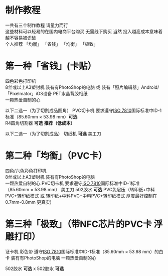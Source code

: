 # 制作教程
一共有三个制作教程 请量力而行  
这些材料可以轻易的在国内电商平台购买 无需线下购买
当然 投入越高成本意味着越不容易被识破  
个人推荐 「均衡」
「省钱」
「均衡」
「极致」  


# 第一种「省钱」(卡贴）

四色彩色打印机  
8丝或以上A3塑封机 
装有有PhotoShop的电脑 或 装有「照片编辑器」Android/「Pixelmator」iOS设备
PET水晶背胶相纸  
一颗热爱自制的心  

以下二选一（为了切割成品圆角）
PVC切卡机 要求遵守[ISO 7810](https://zh.wikipedia.org/wiki/ISO_7810)国际标准中ID-1标准（85.60mm × 53.98 mm）**可选**  
R4圆角切割器 **可选**  **推荐（低成本）**  

以下二选一（为了切割成品）
切纸机 **可选** 
美工刀  




# 第二种「均衡」（PVC卡）
四色/六色彩色打印机  
8丝或以上A3塑封机
装有有PhotoShop的电脑  
一颗热爱自制的心
PVC切卡机 要求遵守[ISO 7810](https://zh.wikipedia.org/wiki/ISO_7810)国际标准中ID-1标准（85.60mm × 53.98 mm）
美工刀
502胶水 **可选** 
PVC免层压（转印纸+中料PVC+转印纸模式 或 转印纸+中料PVC+中料PVC+转印纸模式 厚度最好控制在0.7mm-0.8mm 更真实)  

# 第三种「极致」（带NFC芯片的PVC卡 浮雕打印）
证卡机
彩色带
遵守[ISO 7810](https://zh.wikipedia.org/wiki/ISO_7810)国际标准中ID-1标准（85.60mm × 53.98 mm）的白卡
装有有PhotoShop的电脑
一颗热爱自制的心

502胶水 **可选** x
502胶水 **可选** 
